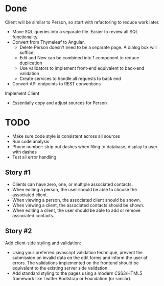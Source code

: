 # Done

Client will be similar to Person, so start with refactoring to reduce work later.
* Move SQL queries into a separate file. Easier to review all SQL functionality.
* Convert from Thymeleaf to Angular.
  * Delete Person doesn't need to be a separate page. A dialog box will suffice.
  * Edit and New can be combined into 1 component to reduce duplication
  * Use validators to implement front-end equivalent to back-end validation
  * Create services to handle all requests to back end
* Convert API endpoints to REST conventions

Implement Client
* Essentially copy and adjust sources for Person

# TODO

* Make sure code style is consistent across all sources
* Run code analysis
* Phone number: strip out dashes when filing to database, display to user with dashes
* Test all error handling

## Story #1

* Clients can have zero, one, or multiple associated contacts.
* When editing a person, the user should be able to choose the associated client.
* When viewing a person, the associated client should be shown.
* When viewing a client, the associated contacts should be shown.
* When editing a client, the user should be able to add or remove associated contacts.

## Story #2

Add client-side styling and validation:
* Using your preferred javascript validation technique, prevent the submission on invalid data on the edit forms and inform the user of errors. The validations implemented on the front­end should be equivalent to the existing server side validation.
* Add standard styling to the pages using a modern CSS3/HTML5 framework like Twitter Bootstrap or Foundation (or similar).
